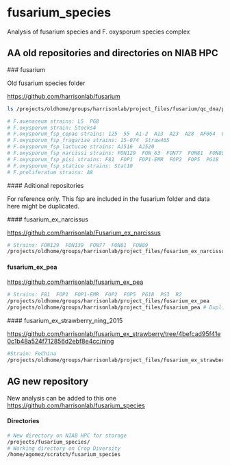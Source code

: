 # fusarium_species
Analysis of fusarium species and F. oxysporum species complex

## AA old repositories and directories on NIAB HPC

### fusarium

Old fusarium species folder

https://github.com/harrisonlab/fusarium

```bash
ls /projects/oldhome/groups/harrisonlab/project_files/fusarium/qc_dna/paired

# F.avenaceum strains: L5  PG8
# F.oxysporum strain: Stocks4
# F.oxysporum_fsp_cepae strains: 125  55  A1-2  A13  A23  A28  AF064  CB3  CH5-2  D2  Fus2  HB17  HB6  PG
# F.oxysporum_fsp_fragariae strains: 15-074  Straw465
# F.oxysporum_fsp_lactucae strains: AJ516  AJ520
# F.oxysporum_fsp_narcissi strains: FON129  FON_63  FON77  FON81  FON89  N139
# F.oxysporum_fsp_pisi strains: F81  FOP1  FOP1-EMR  FOP2  FOP5  PG18  PG3  R2
# F.oxysporum_fsp_statice strains: Stat10
# F.proliferatum strains: A8
```

#### Aditional repositories

For reference only. This fsp are included in the fusarium folder and data here might be duplicated.

#### fusarium_ex_narcissus

https://github.com/harrisonlab/Fusarium_ex_narcissus

```bash
# Strains: FON129  FON139  FON77  FON81  FON89
/projects/oldhome/groups/harrisonlab/project_files/fusarium_ex_narcissus
```

#### fusarium_ex_pea

https://github.com/harrisonlab/fusarium_ex_pea

```bash
# Strains: F81  FOP1  FOP1-EMR  FOP2  FOP5  PG18  PG3  R2
/projects/oldhome/groups/harrisonlab/project_files/fusarium_ex_pea
/projects/oldhome/groups/harrisonlab/project_files/fusarium_pea # Duplicated data
```

#### fusarium_ex_strawberry_ning_2015

https://github.com/harrisonlab/fusarium_ex_strawberry/tree/4befcad95f41e0c1b48a524f712856d2ebf8e4cc/ning


```bash
#Strain: FeChina
/projects/oldhome/groups/harrisonlab/project_files/fusarium_ex_strawberry_ning_2015
```

## AG new repository

New analysis can be added to this one
https://github.com/harrisonlab/fusarium_species

#### Directories

```bash
# New directory on NIAB HPC for storage
/projects/fusarium_species/
# Working directory on Crop Diversity
/home/agomez/scratch/fusarium_species
```